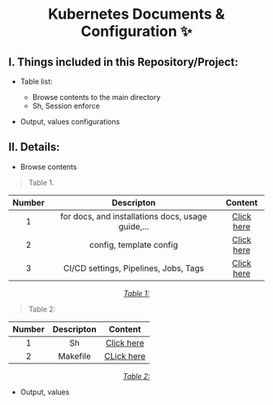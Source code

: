 <h1 align="center">Kubernetes Documents & Configuration ✨</h1>


## I. Things included in this Repository/Project:
- Table list:
  - Browse contents to the main directory
  - Sh, Session enforce

- Output, values configurations


## II. Details:
- Browse contents
<!-- table 1 -->  
> Table 1. 
<div align="center">

| Number | Descripton | Content |
| :---: | :---: | :---: |
| 1 | for docs, and installations docs, usage guide,... | [Click here](https://github.com/nnbaocuong99/k8s-docs-config/tree/main/docs)
| 2 | config, template config | [Click here](https://github.com/nnbaocuong99/k8s-docs-config/tree/main/config)
| 3 | CI/CD settings, Pipelines, Jobs, Tags | [Click here](https://github.com/nnbaocuong99/k8s-docs-config/tree/main/.gitlab-ci.yml)

*<ins>Table 1:</ins>*

</div>



<!-- table 2 -->  
> Table 2:
<div align="center">

| Number | Descripton | Content |
| :---: | :---: | :---: |
| 1 | Sh | [Click here](https://github.com/nnbaocuong99/k8s-docs-config/tree/main/1.2/Sh)
| 2 | Makefile | [CLick here](https://github.com/nnbaocuong99/k8s-docs-config/blob/main/1.2/Makefile)

*<ins>Table 2:</ins>*

</div>


- Output, values

